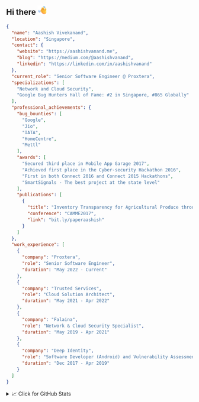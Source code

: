 ## Hi there <img src="https://raw.githubusercontent.com/aashishvanand/aashishvanand/main/Waving%20Hand.png" alt="Waving Hand" width="25" height="25" />


```json
{
  "name": "Aashish Vivekanand",
  "location": "Singapore",
  "contact": {
    "website": "https://aashishvanand.me",
    "blog": "https://medium.com/@aashishvanand",
    "linkedin": "https://linkedin.com/in/aashishvanand"
  },
  "current_role": "Senior Software Engineer @ Proxtera",
  "specializations": [
    "Network and Cloud Security",
    "Google Bug Hunters Hall of Fame: #2 in Singapore, #865 Globally"
  ],
  "professional_achievements": {
    "bug_bounties": [
      "Google",
      "Jio",
      "IATA",
      "HomeCentre",
      "Mettl"
    ],
    "awards": [
      "Secured third place in Mobile App Garage 2017",
      "Achieved first place in the Cyber-security Hackathon 2016",
      "First in both Connect 2016 and Connect 2015 Hackathons",
      "SmartSignals - The best project at the state level"
    ],
    "publications": [
      {
        "title": "Inventory Transparency for Agricultural Produce through IoT",
        "conference": "CAMME2017",
        "link": "bit.ly/paperaashish"
      }
    ]
  },
  "work_experience": [
    {
      "company": "Proxtera",
      "role": "Senior Software Engineer",
      "duration": "May 2022 - Current"
    },
    {
      "company": "Trusted Services",
      "role": "Cloud Solution Architect",
      "duration": "May 2021 - Apr 2022"
    },
    {
      "company": "Falaina",
      "role": "Network & Cloud Security Specialist",
      "duration": "May 2019 - Apr 2021"
    },
    {
      "company": "Deep Identity",
      "role": "Software Developer (Android) and Vulnerability Assessment and Penetration Tester",
      "duration": "Dec 2017 - Apr 2019"
    }
  ]
}

```

<details>
<summary> 📈 Click for GitHub Stats</summary>
<p align="center">
    <img alt = "GitHub Stats" src="https://github-readme-stats.vercel.app/api?username=aashishvanand&show_icons=true&theme=transparent&rank_icon=percentile&icon_color=fff&text_color=9f9f9f&title_color=fff">
    <br>
    <br>
    <img alt = "GitHub Trophy" src="https://github-profile-trophy.vercel.app/?username=aashishvanand"
</p>
</details>

<!--
**aashishvanand/aashishvanand** is a ✨ _special_ ✨ repository because its `README.md` (this file) appears on your GitHub profile.

Here are some ideas to get you started:

- 🔭 I’m currently working on ...
- 🌱 I’m currently learning ...
- 👯 I’m looking to collaborate on ...
- 🤔 I’m looking for help with ...
- 💬 Ask me about ...
- 📫 How to reach me: ...
- 😄 Pronouns: ...
- ⚡ Fun fact: ...
-->
